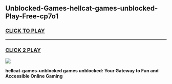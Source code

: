 
## Unblocked-Games-hellcat-games-unblocked-Play-Free-cp7o1
<h3>
<a href="https://premium76.site?title=hellcat-games-unblocked&ref=18A">CLICK TO PLAY</a></h3>
<hr>

<h3>
<a href="https://premium76.site?title=hellcat-games-unblocked&ref=18A">CLICK 2 PLAY</a>
  
</h3>

<a href="https://premium76.site?title=hellcat-games-unblocked&ref=18A"><img src="https://clearcache.store/games.png"></a>


**hellcat-games-unblocked games unblocked: Your Gateway to Fun and Accessible Online Gaming**
